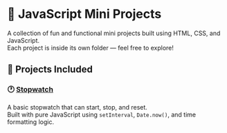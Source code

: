 # 🚀 JavaScript Mini Projects

A collection of fun and functional mini projects built using HTML, CSS, and JavaScript.  
Each project is inside its own folder — feel free to explore!

## 🧠 Projects Included

### 🕐 [Stopwatch](./Stop-watch)
A basic stopwatch that can start, stop, and reset.  
Built with pure JavaScript using `setInterval`, `Date.now()`, and time formatting logic.

